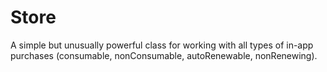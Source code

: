 # Store
A simple but unusually powerful class for working with all types of in-app purchases (consumable, nonConsumable, autoRenewable, nonRenewing).
